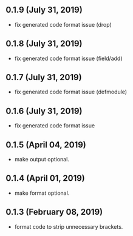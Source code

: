 ## 0.1.9 (July 31, 2019)
  - fix generated code format issue (drop)

## 0.1.8 (July 31, 2019)
  - fix generated code format issue (field/add)

## 0.1.7 (July 31, 2019)
  - fix generated code format issue (defmodule)

## 0.1.6 (July 31, 2019)
  - fix generated code format issue

## 0.1.5 (April 04, 2019)
  - make output optional.

## 0.1.4 (April 01, 2019)
  - make format optional.


## 0.1.3 (February 08, 2019)
  - format code to strip unnecessary brackets.
